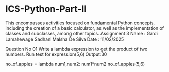 # ICS-Python-Part-II
This encompasses activities focused on fundamental Python concepts, including the creation of a basic calculator, as well as the implementation of classes and subclasses, among other topics.
Assignment 3
Name : Gardi Lamahewage Sadhani Malsha De Silva
Date : 11/02/2025

Question No 01
Write a lambda expression to get the product of two numbers.
Run test for expression(5,6)
Output:30

no_of_apples = lambda num1,num2: num1*num2
no_of_apples(5,6)



